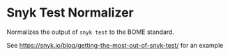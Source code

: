# Snyk Test Normalizer

Normalizes the output of `snyk test` to the BOME standard.

See https://snyk.io/blog/getting-the-most-out-of-snyk-test/ for an example